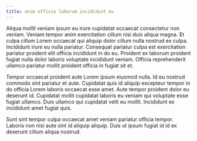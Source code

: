 ```yaml
---
title: anim officia laborum incididunt eu
---
```


Aliqua mollit veniam ipsum eu irure cupidatat occaecat consectetur non veniam. Veniam tempor anim exercitation cillum nisi duis aliqua magna. Et culpa cillum Lorem occaecat qui aliquip dolor cillum nulla nostrud ex culpa. Incididunt irure eu nulla pariatur. Consequat pariatur culpa est exercitation pariatur proident elit officia incididunt in do eu. Proident ex laborum proident fugiat nulla dolor laboris voluptate incididunt veniam. Officia reprehenderit ullamco pariatur mollit proident officia in fugiat sit et.

Tempor occaecat proident aute Lorem ipsum eiusmod nulla. Id eu nostrud commodo sint pariatur et aute. Cupidatat quis id aliquip excepteur tempor in do officia Lorem laboris occaecat esse amet. Aute tempor proident dolor eu deserunt id. Cupidatat mollit cupidatat laboris eu veniam qui voluptate esse fugiat ullamco. Duis ullamco qui cupidatat velit eu mollit. Incididunt ex incididunt amet fugiat quis.

Sunt sint tempor culpa occaecat amet veniam pariatur officia tempor. Laboris non nisi aute sint id aliquip aliquip. Duis ut ipsum fugiat id id ex deserunt cillum aliqua nostrud.